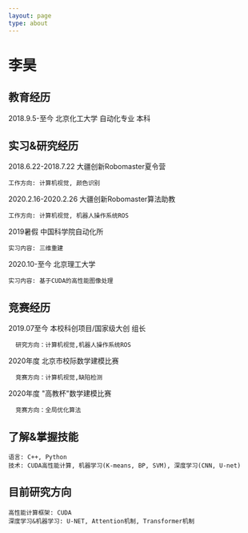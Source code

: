 ```yaml
---
layout: page
type: about
---
```


# 李昊

## 教育经历
2018.9.5-至今 北京化工大学 自动化专业 本科

## 实习&研究经历
2018.6.22-2018.7.22 大疆创新Robomaster夏令营
  ```
  工作方向: 计算机视觉, 颜色识别
  ```
  
  2020.2.16-2020.2.26 大疆创新Robomaster算法助教
  ```
  工作方向: 计算机视觉, 机器人操作系统ROS
  ```
  
  2019暑假 中国科学院自动化所
  ```
  实习内容: 三维重建
  ```
  
  2020.10-至今 北京理工大学
  ```
  实习内容: 基于CUDA的高性能图像处理
  ```

## 竞赛经历
  
  2019.07至今 本校科创项目/国家级大创 组长
```
  研究方向：计算机视觉,机器人操作系统ROS
  ```
  
   2020年度  北京市校际数学建模比赛
```
  竞赛方向：计算机视觉,缺陷检测
  ```
  
   2020年度  "高教杯"数学建模比赛
```
  竞赛方向：全局优化算法
  ```
## 了解&掌握技能
  ```
  语言: C++, Python
  技术: CUDA高性能计算, 机器学习(K-means, BP, SVM), 深度学习(CNN, U-net)
  ```
## 目前研究方向
  ```
  高性能计算框架: CUDA
  深度学习&机器学习: U-NET, Attention机制, Transformer机制
  ```
